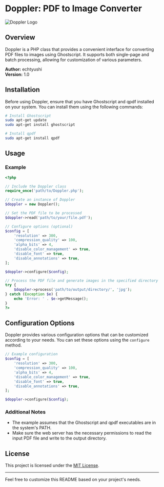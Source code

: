 # Doppler: PDF to Image Converter

![Doppler Logo](https://your-image-url.png)

## Overview

Doppler is a PHP class that provides a convenient interface for converting PDF files to images using Ghostscript. It supports both single-page and batch processing, allowing for customization of various parameters.

**Author:** echtyushi  
**Version:** 1.0

## Installation

Before using Doppler, ensure that you have Ghostscript and qpdf installed on your system. You can install them using the following commands:

```bash
# Install Ghostscript
sudo apt-get update
sudo apt-get install ghostscript

# Install qpdf
sudo apt-get install qpdf
```

## Usage

### Example

```php
<?php

// Include the Doppler class
require_once('path/to/Doppler.php');

// Create an instance of Doppler
$doppler = new Doppler();

// Set the PDF file to be processed
$doppler->read('path/to/your/file.pdf');

// Configure options (optional)
$config = [
    'resolution' => 300,
    'compression_quality' => 100,
    'alpha_bits' => 4,
    'disable_color_management' => true,
    'disable_font' => true,
    'disable_annotations' => true,
];

$doppler->configure($config);

// Process the PDF file and generate images in the specified directory
try {
    $doppler->process('path/to/output/directory/', 'jpg');
} catch (Exception $e) {
    echo 'Error: ' . $e->getMessage();
}
?>
```

## Configuration Options

Doppler provides various configuration options that can be customized according to your needs. You can set these options using the `configure` method.

```php
// Example configuration
$config = [
    'resolution' => 300,
    'compression_quality' => 100,
    'alpha_bits' => 4,
    'disable_color_management' => true,
    'disable_font' => true,
    'disable_annotations' => true,
];

$doppler->configure($config);
```

### Additional Notes

- The example assumes that the Ghostscript and qpdf executables are in the system's PATH.
- Make sure the web server has the necessary permissions to read the input PDF file and write to the output directory.

## License

This project is licensed under the [MIT License](LICENSE).

---

Feel free to customize this README based on your project's needs.
